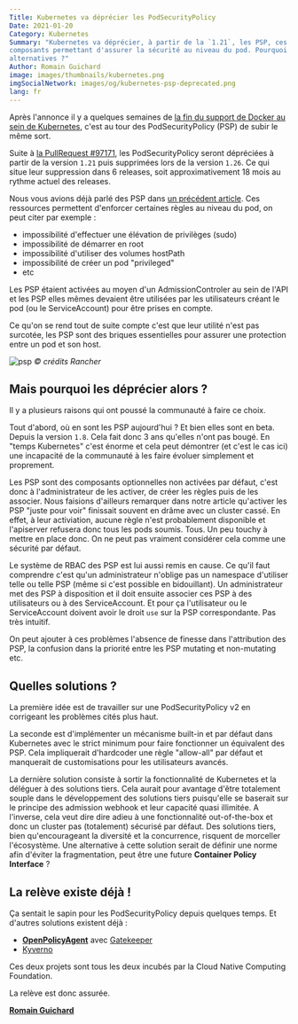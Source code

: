 ```yaml
---
Title: Kubernetes va déprécier les PodSecurityPolicy
Date: 2021-01-20
Category: Kubernetes
Summary: "Kubernetes va déprécier, à partir de la `1.21`, les PSP, ces
composants permettant d'assurer la sécurité au niveau du pod. Pourquoi ? Quelles
alternatives ?"
Author: Romain Guichard
image: images/thumbnails/kubernetes.png
imgSocialNetwork: images/og/kubernetes-psp-deprecated.png
lang: fr
---
```


Après l'annonce il y a quelques semaines de [la fin du support de Docker au
sein de Kubernetes](https://particule.io/blog/kubernetes-docker-support/),
c'est au tour des PodSecurityPolicy (PSP) de subir le même sort.

Suite à [la PullRequest
\#97171](https://github.com/kubernetes/kubernetes/pull/97171), les
PodSecurityPolicy seront dépréciées à partir de la version `1.21` puis
supprimées lors de la version `1.26`. Ce qui situe leur suppression dans 6
releases, soit approximativement 18 mois au rythme actuel des releases.

Nous vous avions déjà parlé des PSP dans [un précédent
article](https://particule.io/blog/kubernetes-psp/). Ces ressources permettent
d'enforcer certaines règles au niveau du pod, on peut citer par exemple :

- impossibilité d'effectuer une élévation de privilèges (sudo)
- impossibilité de démarrer en root
- impossibilité d'utiliser des volumes hostPath
- impossibilité de créer un pod "privileged"
- etc

Les PSP étaient activées au moyen d'un AdmissionControler au sein de l'API et
les PSP elles mêmes devaient être utilisées par les utilisateurs créant le pod
(ou le ServiceAccount) pour être prises en compte.

Ce qu'on se rend tout de suite compte c'est que leur utilité n'est pas
surcotée, les PSP sont des briques essentielles pour assurer une protection
entre un pod et son host.

![psp](https://rancher.com/img/blog/2020/pod-security/picture2.png)
*© crédits Rancher*

## Mais pourquoi les déprécier alors ?

Il y a plusieurs raisons qui ont poussé la communauté à faire ce choix.

Tout d'abord, où en sont les PSP aujourd'hui ? Et bien elles sont en beta.
Depuis la version `1.8`. Cela fait donc 3 ans qu'elles n'ont pas bougé. En
"temps Kubernetes" c'est énorme et cela peut démontrer (et c'est le cas ici)
une incapacité de la communauté à les faire évoluer simplement et proprement.

Les PSP sont des composants optionnelles non activées par défaut, c'est donc à
l'administrateur de les activer, de créer les règles puis de les associer. Nous
faisions d'ailleurs remarquer dans notre article qu'activer les PSP "juste pour
voir" finissait souvent en drâme avec un cluster cassé. En effet, à leur
activiation, aucune règle n'est probablement disponible et l'apiserver refusera
donc tous les pods soumis. Tous. Un peu touchy à mettre en place donc. On ne
peut pas vraiment considérer cela comme une sécurité par défaut.

Le système de RBAC des PSP est lui aussi remis en cause. Ce qu'il faut
comprendre c'est qu'un administrateur n'oblige pas un namespace d'utiliser
telle ou telle PSP (même si c'est possible en bidouillant). Un administrateur
met des PSP à disposition et il doit ensuite associer ces PSP à des
utilisateurs ou à des ServiceAccount. Et pour ça l'utilisateur ou le
ServiceAccount doivent avoir le droit `use` sur la PSP correspondante. Pas très
intuitif.

On peut ajouter à ces problèmes l'absence de finesse dans l'attribution des
PSP, la confusion dans la priorité entre les PSP mutating et non-mutating etc.

## Quelles solutions ?

La première idée est de travailler sur une PodSecurityPolicy v2 en corrigeant
les problèmes cités plus haut.

La seconde est d'implémenter un mécanisme built-in et par défaut dans
Kubernetes avec le strict minimum pour faire fonctionner un équivalent des PSP.
Cela impliquerait d'hardcoder une règle "allow-all" par défaut et manquerait de
customisations pour les utilisateurs avancés.

La dernière solution consiste à sortir la fonctionnalité de Kubernetes et
la déléguer à des solutions tiers. Cela aurait pour avantage d'être
totalement souple dans le développement des solutions tiers puisqu'elle se
baserait sur le principe des admission webhook et leur capacité quasi
illimitée. A l'inverse, cela veut dire dire adieu à une fonctionnalité
out-of-the-box et donc un cluster pas (totalement) sécurisé par défaut. Des
solutions tiers, bien qu'encourageant la diversité et la concurrence, risquent
de morceller l'écosystème. Une alternative à cette solution serait de définir
une norme afin d'éviter la fragmentation, peut être une future **Container Policy
Interface** ?

## La relève existe déjà !

Ça sentait le sapin pour les PodSecurityPolicy depuis quelques temps. Et
d'autres solutions existent déjà :

- **[OpenPolicyAgent](https://github.com/open-policy-agent/opa)** avec
  [Gatekeeper](https://github.com/open-policy-agent/gatekeeper)
- [Kyverno](https://kyverno.io/)

Ces deux projets sont tous les deux incubés par la Cloud Native Computing
Foundation.

La relève est donc assurée.

**[Romain Guichard](https://fr.linkedin.com/in/romainguichard/)**
